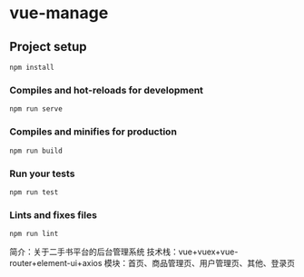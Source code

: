 # vue-manage

## Project setup
```
npm install
```

### Compiles and hot-reloads for development
```
npm run serve
```

### Compiles and minifies for production
```
npm run build
```

### Run your tests
```
npm run test
```

### Lints and fixes files
```
npm run lint
```
简介：关于二手书平台的后台管理系统
技术栈：vue+vuex+vue-router+element-ui+axios
模块：首页、商品管理页、用户管理页、其他、登录页
